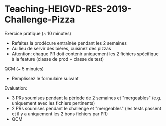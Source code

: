 # Teaching-HEIGVD-RES-2019-Challenge-Pizza

Exercice pratique (~ 10 minutes)
* Refaites la prodécure entraînée pendant les 2 semaines
* Au lieu de servir des bières, cuisinez des pizzas
* Attention: chaque PR doit contenir uniquement les 2 fichiers spécifique à la feature (classe de prod + classe de test)

QCM (~ 5 minutes)
* Remplissez le formulaire suivant

Evaluation:
* 3 PRs soumises pendant la période de 2 semaines et "mergeables" (e.g. uniquement avec les fichiers pertinents) 
* 2 PRs soumises pendant le challenge et "mergeables" (les tests passent et il y a uniquement les 2 bons fichiers par PR)
* QCM

